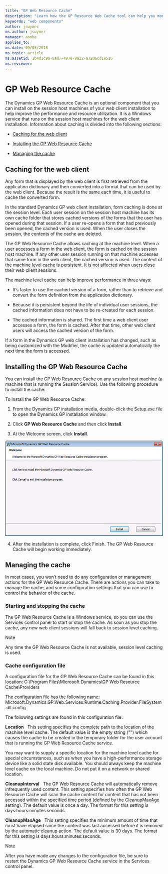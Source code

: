 ```yaml
---
title: "GP Web Resource Cache"
description: "Learn how the GP Resource Web Cache tool can help you monitor deployments."
keywords: "web components"
author: jswymer
ms.author: jswymer
manager: annbe
applies_to: 
ms.date: 09/05/2018
ms.topic: article
ms.assetid: 1b4d1c9a-8ad7-497e-9a22-a7206cd1e516
ms.reviewer: 
---
```


# GP Web Resource Cache

The Dynamics GP Web Resource Cache is an optional component that you can install on the session host machines of your web client installation to help improve the performance and resource utilization. It is a Windows service that runs on the session host machines for the web client installation. Information about caching is divided into the following sections:

- [Caching for the web client](#caching-for-the-web-client)  

- [Installing the GP Web Resource Cache](#installing-the-gp-web-resource-cache)  

- [Managing the cache](#managing-the-cache)  

## Caching for the web client

Any form that is displayed by the web client is first retrieved from the application dictionary and then converted into a format that can be used by the web client. Because the result is the same each time, it is useful to cache the converted form.

In the standard Dynamics GP web client installation, form caching is done at the session level. Each user session on the session host machine has its own cache folder that stores cached versions of the forms that the user has opened during that session. If a user re-opens a form that had previously been opened, the cached version is used. When the user closes the session, the contents of the cache are deleted.

The GP Web Resource Cache allows caching at the machine level. When a user accesses a form in the web client, the form is cached on the session host machine. If any other user session running on that machine accesses that same form in the web client, the cached version is used. The content of the machine level cache is persistent. It is not affected when users close their web client sessions.

The machine level cache can help improve performance in three ways:

- It’s faster to use the cached version of a form, rather than to retrieve and convert the form definition from the application dictionary.

- Because it is persistent beyond the life of individual user sessions, the cached information does not have to be re-created for each session.

- The cached information is shared. The first time a web client user accesses a form, the form is cached. After that time, other web client users will access the cached version of the form.

If a form in the Dynamics GP web client installation has changed, such as being customized with the Modifier, the cache is updated automatically the next time the form is accessed.

## Installing the GP Web Resource Cache

You can install the GP Web Resource Cache on any session host machine (a machine that is running the Session Service). Use the following procedure to install the cache:

To install the GP Web Resource Cache:

1. From the Dynamics GP installation media, double-click the Setup.exe file to open the Dynamics GP installation window.

2. Click **GP Web Resource Cache** and then click **Install**.

3. At the Welcome screen, click **Install**.

![shows the installer for the web resource cache tool.](media/install-web-resource-cache.png "Web Resource Cache tool")  

4. After the installation is complete, click Finish. The GP Web Resource Cache will begin working immediately.

## Managing the cache

In most cases, you won’t need to do any configuration or management actions for the GP Web Resource Cache. There are actions you can take to manage the cache, and some configuration settings that you can use to control the behavior of the cache.

### Starting and stopping the cache

The GP Web Resource Cache is a Windows service, so you can use the Services control panel to start or stop the cache. As soon as you stop the cache, any new web client sessions will fall back to session level caching.

> [!NOTE]
> Any time the GP Web Resource Cache is not available, session level caching is used.  

### Cache configuration file

A configuration file for the GP Web Resource Cache can be found in this location: C:\\Program Files\\Microsoft Dynamics\\GP Web Resource Cache\\Providers

The configuration file has the following name: Microsoft.Dynamics.GP.Web.Services.Runtime.Caching.Provider.FileSystem.dll.config

The following settings are found in this configuration file:

**Location**   This setting specifies the complete path to the location of the machine level cache. The default value is the empty string ("") which causes the cache to be created in the temporary folder for the user account that is running the GP Web Resource Cache service.

You may want to supply a specific location for the machine level cache for special circumstances, such as when you have a high-performance storage device like a solid state disk available. You should always keep the machine level cache on the local machine. Do not put it on a network or shared location.

**CleanupInterval**   The GP Web Resource Cache will automatically remove infrequently used content. This setting specifies how often the GP Web Resource Cache will scan the cache content for content that has not been accessed within the specified time period (defined by the CleanupMaxAge setting). The default value is once a day. The format for this setting is days:hours:minutes:seconds.

**CleanupMaxAge**   This setting specifies the minimum amount of time that must have elapsed since the content was last accessed before it is removed by the automatic cleanup action. The default value is 30 days. The format for this setting is days:hours:minutes:seconds.

> [!NOTE]
> After you have made any changes to the configuration file, be sure to restart the Dynamics GP Web Resource Cache service in the Services control panel.  
